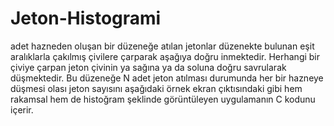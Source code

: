 Jeton-Histogrami
================
  adet  hazneden  oluşan  bir  düzeneğe  atılan  jetonlar  düzenekte bulunan  eşit  aralıklarla  çakılmış  çivilere  çarparak  aşağıya  doğru  inmektedir.  Herhangi  bir  çiviye çarpan jeton çivinin ya sağına ya da soluna doğru savrularak düşmektedir.  Bu  düzeneğe  N  adet  jeton  atılması  durumunda  her  bir  hazneye  düşmesi  olası  jeton  sayısını aşağıdaki  örnek  ekran  çıktısındaki  gibi  hem  rakamsal  hem  de  histoğram  şeklinde  görüntüleyen uygulamanın C kodunu içerir.
